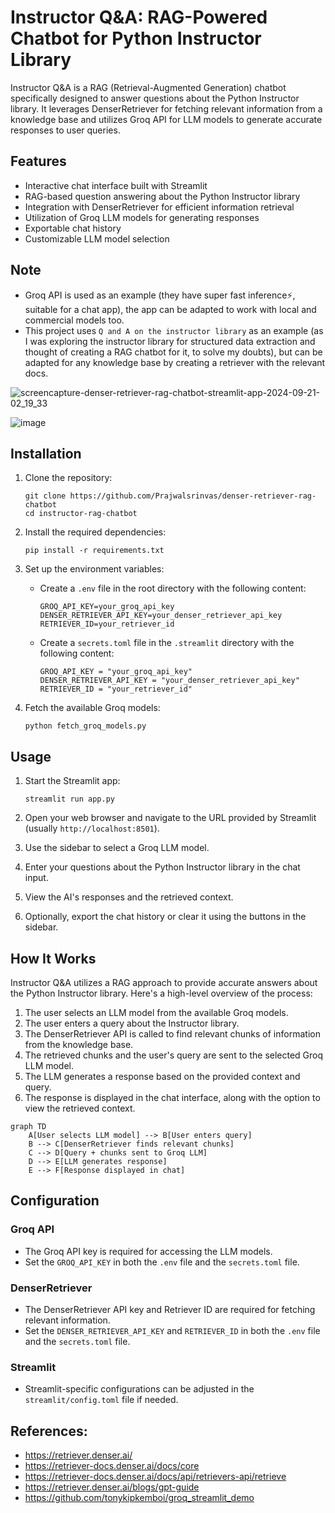 # Instructor Q&A: RAG-Powered Chatbot for Python Instructor Library

Instructor Q&A is a RAG (Retrieval-Augmented Generation) chatbot specifically designed to answer questions about the Python Instructor library. It leverages DenserRetriever for fetching relevant information from a knowledge base and utilizes Groq API for LLM models to generate accurate responses to user queries.

## Features

- Interactive chat interface built with Streamlit
- RAG-based question answering about the Python Instructor library
- Integration with DenserRetriever for efficient information retrieval
- Utilization of Groq LLM models for generating responses
- Exportable chat history
- Customizable LLM model selection

## Note

- Groq API is used as an example (they have super fast inference⚡, suitable for a chat app), the app can be adapted to work with local and commercial models too.
- This project uses `Q and A on the instructor library` as an example (as I was exploring the instructor library for structured data extraction and thought of creating a RAG chatbot for it, to solve my doubts), but can be adapted for any knowledge base by creating a retriever with the relevant docs.

![screencapture-denser-retriever-rag-chatbot-streamlit-app-2024-09-21-02_19_33](https://github.com/user-attachments/assets/de559975-2605-4017-82ee-ba1979ec2811)

![image](https://github.com/user-attachments/assets/387dc080-f33a-4fba-a9aa-e8139bfcf2b0)


## Installation

1. Clone the repository:
   ```
   git clone https://github.com/Prajwalsrinvas/denser-retriever-rag-chatbot
   cd instructor-rag-chatbot
   ```
   
2. Install the required dependencies:
   ```
   pip install -r requirements.txt
   ```

3. Set up the environment variables:
   - Create a `.env` file in the root directory with the following content:
     ```
     GROQ_API_KEY=your_groq_api_key
     DENSER_RETRIEVER_API_KEY=your_denser_retriever_api_key
     RETRIEVER_ID=your_retriever_id
     ```
   - Create a `secrets.toml` file in the `.streamlit` directory with the following content:
     ```
     GROQ_API_KEY = "your_groq_api_key"
     DENSER_RETRIEVER_API_KEY = "your_denser_retriever_api_key"
     RETRIEVER_ID = "your_retriever_id"
     ```

4. Fetch the available Groq models:
   ```
   python fetch_groq_models.py
   ```

## Usage

1. Start the Streamlit app:
   ```
   streamlit run app.py
   ```

2. Open your web browser and navigate to the URL provided by Streamlit (usually `http://localhost:8501`).

3. Use the sidebar to select a Groq LLM model.

4. Enter your questions about the Python Instructor library in the chat input.

5. View the AI's responses and the retrieved context.

6. Optionally, export the chat history or clear it using the buttons in the sidebar.

## How It Works

Instructor Q&A utilizes a RAG approach to provide accurate answers about the Python Instructor library. Here's a high-level overview of the process:

1. The user selects an LLM model from the available Groq models.
2. The user enters a query about the Instructor library.
3. The DenserRetriever API is called to find relevant chunks of information from the knowledge base.
4. The retrieved chunks and the user's query are sent to the selected Groq LLM model.
5. The LLM generates a response based on the provided context and query.
6. The response is displayed in the chat interface, along with the option to view the retrieved context.

```mermaid
graph TD
    A[User selects LLM model] --> B[User enters query]
    B --> C[DenserRetriever finds relevant chunks]
    C --> D[Query + chunks sent to Groq LLM]
    D --> E[LLM generates response]
    E --> F[Response displayed in chat]
```

## Configuration

### Groq API
- The Groq API key is required for accessing the LLM models.
- Set the `GROQ_API_KEY` in both the `.env` file and the `secrets.toml` file.

### DenserRetriever
- The DenserRetriever API key and Retriever ID are required for fetching relevant information.
- Set the `DENSER_RETRIEVER_API_KEY` and `RETRIEVER_ID` in both the `.env` file and the `secrets.toml` file.

### Streamlit
- Streamlit-specific configurations can be adjusted in the `streamlit/config.toml` file if needed.

## References:
- https://retriever.denser.ai/
- https://retriever-docs.denser.ai/docs/core
- https://retriever-docs.denser.ai/docs/api/retrievers-api/retrieve
- https://retriever.denser.ai/blogs/gpt-guide
- https://github.com/tonykipkemboi/groq_streamlit_demo
